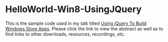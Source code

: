 HelloWorld-Win8-UsingJQuery
===========================

This is the sample code used in my talk titled [Using jQuery To Build Windows Store Apps](https://github.com/DeveloperInfra/Abstracts/blob/master/Using-jQuery-To-Build-Windows-Store-Apps.md). Please click the link to view the abstract as well as to find links to other downloads, resources, recordings, etc.
